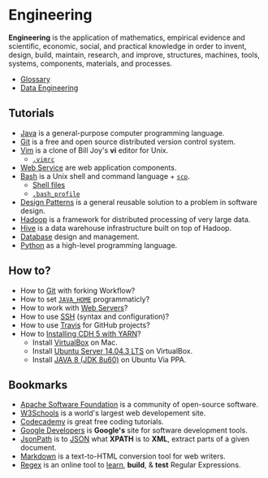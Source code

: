 # Engineering

**Engineering** is  the application of mathematics, empirical evidence and scientific, economic, social, and practical knowledge in order to invent, design, build, maintain, research, and improve, structures, machines, tools, systems, components, materials, and processes.

- [Glossary](https://github.com/valerysamovich/engineering/blob/master/docs/tutorials/glossary.md)
- [Data Engineering](https://github.com/valerysamovich/engineering/blob/master/docs/data-engineering.md)

## Tutorials

- [Java](https://github.com/valerysamovich/engineering/blob/master/docs/tutorials/java-tutorial.md) is a general-purpose computer programming language.
- [Git](https://github.com/valerysamovich/engineering/blob/master/docs/tutorials/git.md) is a free and open source distributed version control system.
- [Vim](https://github.com/valerysamovich/engineering/blob/master/docs/tutorials/vim.md) is a clone of Bill Joy's **vi** editor for Unix.
  - [`.vimrc`](https://github.com/valerysamovich/engineering/blob/master/docs/tutorials/.vimrc)
- [Web Service](https://github.com/valerysamovich/engineering/blob/master/docs/tutorials/web-services.md) are web application components.
- [Bash](https://github.com/valerysamovich/engineering/blob/master/docs/tutorials/bash.md) is a Unix shell and command language + [`scp`](https://github.com/valerysamovich/engineering/blob/master/docs/tutorials/bash.md#scp).
  - [Shell files](https://github.com/valerysamovich/engineering/blob/master/docs/tutorials/shell.md)
  - [`.bash_profile`](https://github.com/valerysamovich/engineering/blob/master/src/main/bash/.bash_profile)
- [Design Patterns](https://github.com/valerysamovich/engineering/blob/master/docs/tutorials/design-patterns.md) is a general reusable solution to a problem in software design.
- [Hadoop](https://github.com/valerysamovich/engineering/blob/master/docs/tutorials/hadoop.md) is a framework for distributed processing of very large data.
- [Hive](https://github.com/valerysamovich/engineering/blob/master/docs/tutorials/hive.md) is a data warehouse infrastructure built on top of Hadoop.
- [Database](https://github.com/valerysamovich/engineering/blob/master/docs/tutorials/database.md) design and management.
- [Python](https://github.com/valerysamovich/engineering/blob/master/docs/tutorials/python.md) as a high-level programming language.

## How to?

- How to [Git](https://github.com/valerysamovich/engineering/blob/master/docs/how/git.md) with forking Workflow?
- How to set [`JAVA_HOME`](https://github.com/valerysamovich/engineering/blob/master/docs/how/java.md) programmaticly?
- How to work with [Web Servers](https://github.com/valerysamovich/engineering/blob/master/docs/how/servers.md)?
- How to use [SSH](https://github.com/valerysamovich/engineering/blob/master/docs/how/ssh.md) (syntax and configuration)?
- How to use [Travis](http://www.codeaffine.com/2014/09/01/travis-continuous-integration-for-github-projects/) for GitHub projects?
- How to [Installing CDH 5 with YARN](https://github.com/valerysamovich/engineering/blob/master/docs/how/hadoop.md)?
  - Install [VirtualBox](http://sites.miis.edu/kb/2012/06/19/how-to-install-virtualbox-and-windows-on-your-mac/) on Mac.
  - Install [Ubuntu Server 14.04.3 LTS](https://www.youtube.com/watch?v=MaAqAx77COM) on VirtualBox.
  - Install [JAVA 8 (JDK 8u60)](https://github.com/valerysamovich/engineering/blob/master/docs/how/hadoop.md#java) on Ubuntu Via PPA.

## Bookmarks

- [Apache Software Foundation](http://www.apache.org/) is a community of open-source software.
- [W3Schools](http://www.w3schools.com/) is a world's largest web developement site.
- [Codecademy](https://www.codecademy.com/) is great free coding tutorials.
- [Google Developers](https://developers.google.com/) is **Google's** site for software development tools.
- [JsonPath](https://code.google.com/p/json-path/) is to [JSON](http://www.json.org/) what **XPATH** is to **XML**, extract parts of a given document.
- [Markdown](http://daringfireball.net/projects/markdown/) is a text-to-HTML conversion tool for web writers.
- [Regex](https://regex101.com/) is an online tool to [learn](http://regexone.com/), **build**, & **test** Regular Expressions.
